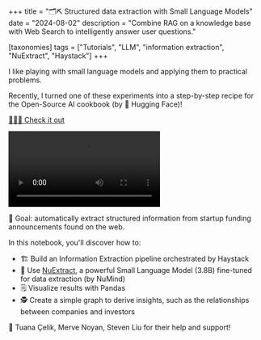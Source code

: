 +++
title = "🗂️⛏️ Structured data extraction with Small Language Models"
date = "2024-08-02"
description = "Combine RAG on a knowledge base with Web Search to intelligently answer user questions."

[taxonomies]
tags = ["Tutorials", "LLM", "information extraction", "NuExtract", "Haystack"]
+++

I like playing with small language models and applying them to practical problems.

Recently, I turned one of these experiments into a step-by-step recipe for the Open-Source AI cookbook (by 🤗 Hugging Face)!

[👨‍🍳📓 Check it out](https://huggingface.co/learn/cookbook/en/information_extraction_haystack_nuextract)


<video src="data_extraction.mp4" controls autoplay loop></video>

🎯 Goal: automatically extract structured information from startup funding announcements found on the web.

In this notebook, you'll discover how to:
- 🏗️ Build an Information Extraction pipeline orchestrated by Haystack
- 🧠 Use [NuExtract](https://huggingface.co/numind/NuExtract), a powerful Small Language Model (3.8B) fine-tuned for data extraction (by NuMind)
- 🗒️ Visualize results with Pandas
- 🕵️ Create a simple graph to derive insights, such as the relationships between companies and investors


🙏 Tuana Çelik, Merve Noyan, Steven Liu for their help and support!